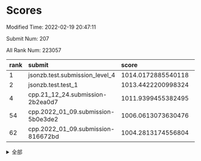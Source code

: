 # Scores

Modified Time: 2022-02-19 20:47:11

Submit Num: 207

All Rank Num: 223057

| rank |               submit               |       score        |       sigma        | pk_num |
| :--- | :--------------------------------- | :----------------- | :----------------- | :----- |
| 1    | jsonzb.test.submission_level_4     | 1014.0172885540118 | 0.785214557392349  | 4308   |
| 2    | jsonzb.test.test_1                 | 1013.4422200998324 | 0.8113038404168763 | 4307   |
| 4    | cpp.21_12_24.submission-2b2ea0d7   | 1011.9399455382495 | 0.7816273457138049 | 4309   |
| 54   | cpp.2022_01_09.submission-5b0e3de2 | 1006.0613073630476 | 0.7229193705390221 | 4309   |
| 62   | cpp.2022_01_09.submission-816672bd | 1004.2813174556804 | 0.7235323938971298 | 4310   |


<details>
<summary>全部</summary>

| rank |                 submit                 |       score        |       sigma        | pk_num |
| :--- | :------------------------------------- | :----------------- | :----------------- | :----- |
| 1    | jsonzb.test.submission_level_4         | 1014.0172885540118 | 0.785214557392349  | 4308   |
| 2    | jsonzb.test.test_1                     | 1013.4422200998324 | 0.8113038404168763 | 4307   |
| 3    | gobigger.level_3.submission_level_3_25 | 1012.1750641615507 | 0.7663584792070486 | 4311   |
| 4    | cpp.21_12_24.submission-2b2ea0d7       | 1011.9399455382495 | 0.7816273457138049 | 4309   |
| 5    | gobigger.level_3.submission_level_3_12 | 1011.7575003181458 | 0.7661782420393708 | 4309   |
| 6    | gobigger.level_3.submission_level_3_44 | 1011.600521116937  | 0.7623061078662073 | 4315   |
| 7    | gobigger.level_3.submission_level_3_4  | 1011.5541095877824 | 0.7702648626806684 | 4308   |
| 8    | gobigger.level_3.submission_level_3_32 | 1011.4378210622996 | 0.7765147823266136 | 4312   |
| 9    | gobigger.level_3.submission_level_3_33 | 1011.1387047968879 | 0.7570341327201711 | 4302   |
| 10   | gobigger.level_3.submission_level_3_1  | 1011.0905728274712 | 0.7713161962734592 | 4313   |
| 11   | gobigger.level_3.submission_level_3_27 | 1010.9839965237995 | 0.7764558018307988 | 4312   |
| 12   | gobigger.level_3.submission_level_3_15 | 1010.8582551873045 | 0.7874338655655967 | 4313   |
| 13   | gobigger.level_3.submission_level_3_48 | 1010.843741365829  | 0.7748307864049739 | 4305   |
| 14   | gobigger.level_3.submission_level_3_23 | 1010.7958953620939 | 0.7693931368702863 | 4313   |
| 15   | gobigger.level_3.submission_level_3_10 | 1010.756785328003  | 0.7271409387952034 | 4310   |
| 16   | gobigger.level_3.submission_level_3_35 | 1010.6844165852631 | 0.770856399455083  | 4313   |
| 17   | gobigger.level_3.submission_level_3_2  | 1010.6597910234967 | 0.7749486327010049 | 4308   |
| 18   | gobigger.level_3.submission_level_3_22 | 1010.6430603693544 | 0.7690506264345988 | 4314   |
| 19   | gobigger.level_3.submission_level_3_19 | 1010.6411550575376 | 0.7838320500464732 | 4307   |
| 20   | gobigger.level_3.submission_level_3_37 | 1010.5603389720296 | 0.7519881066230261 | 4311   |
| 21   | gobigger.level_3.submission_level_3_8  | 1010.5295360987026 | 0.7551972123868158 | 4314   |
| 22   | gobigger.level_3.submission_level_3_36 | 1010.5269803375919 | 0.7775868571045593 | 4315   |
| 23   | gobigger.level_3.submission_level_3_47 | 1010.4841650875846 | 0.7740871145708232 | 4307   |
| 24   | gobigger.level_3.submission_level_3_31 | 1010.4281860546666 | 0.796844313912121  | 4310   |
| 25   | gobigger.level_3.submission_level_3_38 | 1010.3712526646864 | 0.7591680831967722 | 4307   |
| 26   | gobigger.level_3.submission_level_3_11 | 1010.3089820925778 | 0.7445673659181545 | 4304   |
| 27   | gobigger.level_3.submission_level_3_30 | 1010.0934648579483 | 0.7645644343028285 | 4314   |
| 28   | gobigger.level_3.submission_level_3_39 | 1010.0808057120217 | 0.7617284536724844 | 4314   |
| 29   | gobigger.level_3.submission_level_3_0  | 1010.0802817416347 | 0.7610899824909818 | 4309   |
| 30   | gobigger.level_3.submission_level_3_34 | 1010.0104281874275 | 0.7515925666469964 | 4311   |
| 31   | gobigger.level_3.submission_level_3_40 | 1009.9908910402071 | 0.776902244302879  | 4311   |
| 32   | gobigger.level_3.submission_level_3_16 | 1009.9428456000968 | 0.7713941315851033 | 4309   |
| 33   | gobigger.level_3.submission_level_3_7  | 1009.8341975344548 | 0.7742813723279783 | 4307   |
| 34   | gobigger.level_3.submission_level_3_5  | 1009.7936839081211 | 0.750472556125902  | 4309   |
| 35   | gobigger.level_3.submission_level_3_9  | 1009.7739776868624 | 0.7608040207114752 | 4309   |
| 36   | gobigger.level_3.submission_level_3_6  | 1009.6989536102695 | 0.7478050535084747 | 4316   |
| 37   | gobigger.level_3.submission_level_3_21 | 1009.6535659171439 | 0.7585219904417069 | 4313   |
| 38   | gobigger.level_3.submission_level_3_3  | 1009.6034150893088 | 0.7649308008211729 | 4308   |
| 39   | gobigger.level_3.submission_level_3_42 | 1009.586942684931  | 0.7574595799867465 | 4311   |
| 40   | gobigger.level_3.submission_level_3_13 | 1009.5709606908558 | 0.7668289936028028 | 4309   |
| 41   | gobigger.level_3.submission_level_3_18 | 1009.511905987175  | 0.7460340254802764 | 4309   |
| 42   | gobigger.level_3.submission_level_3_20 | 1009.3902237633085 | 0.761145287294426  | 4313   |
| 43   | gobigger.level_3.submission_level_3_28 | 1009.0831796952727 | 0.7492817854273148 | 4309   |
| 44   | gobigger.level_3.submission_level_3_46 | 1008.9880475189317 | 0.7652815354891136 | 4312   |
| 45   | gobigger.level_3.submission_level_3_24 | 1008.9736416495066 | 0.7745648943436028 | 4303   |
| 46   | gobigger.level_3.submission_level_3_43 | 1008.8379231433208 | 0.7547558817894261 | 4307   |
| 47   | gobigger.level_3.submission_level_3_45 | 1008.8203888315925 | 0.7529702422580288 | 4311   |
| 48   | gobigger.level_3.submission_level_3_14 | 1008.7155412138833 | 0.7502089735679047 | 4310   |
| 49   | gobigger.level_3.submission_level_3_26 | 1008.4616802724116 | 0.7442508063893709 | 4309   |
| 50   | gobigger.level_3.submission_level_3_29 | 1008.3908873463823 | 0.744395448015437  | 4314   |
| 51   | gobigger.level_3.submission_level_3_41 | 1008.2948472462116 | 0.7616747725892002 | 4307   |
| 52   | gobigger.level_3.submission_level_3_49 | 1008.0773955319914 | 0.7402866931382386 | 4306   |
| 53   | gobigger.level_3.submission_level_3_17 | 1007.2513110609381 | 0.7342680393927499 | 4308   |
| 54   | cpp.2022_01_09.submission-5b0e3de2     | 1006.0613073630476 | 0.7229193705390221 | 4309   |
| 55   | gobigger.level_1.submission_level_1_29 | 1005.0002647747099 | 0.7237005735888804 | 4311   |
| 56   | gobigger.level_1.submission_level_1_21 | 1004.6784404006825 | 0.7199467696942199 | 4311   |
| 57   | gobigger.level_1.submission_level_1_36 | 1004.6434335634536 | 0.720699996368701  | 4309   |
| 58   | gobigger.level_1.submission_level_1_23 | 1004.4442287277735 | 0.7236747101605382 | 4306   |
| 59   | gobigger.level_1.submission_level_1_7  | 1004.4271092531943 | 0.7124420938417332 | 4313   |
| 60   | gobigger.level_1.submission_level_1_22 | 1004.4156161930159 | 0.7235173182236616 | 4310   |
| 61   | gobigger.level_1.submission_level_1_38 | 1004.3338556157634 | 0.7099395652372399 | 4311   |
| 62   | cpp.2022_01_09.submission-816672bd     | 1004.2813174556804 | 0.7235323938971298 | 4310   |
| 63   | gobigger.level_1.submission_level_1_15 | 1004.2550753043514 | 0.7273131088408349 | 4308   |
| 64   | gobigger.level_1.submission_level_1_13 | 1004.0381335886572 | 0.7188262338946928 | 4310   |
| 65   | gobigger.level_1.submission_level_1_39 | 1004.0228096296141 | 0.7083853516365685 | 4306   |
| 66   | gobigger.level_1.submission_level_1_37 | 1004.0216170003112 | 0.7065835389763009 | 4317   |
| 67   | gobigger.level_1.submission_level_1_34 | 1003.9704178176331 | 0.7269987815890726 | 4306   |
| 68   | gobigger.level_1.submission_level_1_28 | 1003.9685937459105 | 0.7212953940546979 | 4312   |
| 69   | gobigger.level_1.submission_level_1_33 | 1003.7840983929476 | 0.7013525288484814 | 4306   |
| 70   | gobigger.level_1.submission_level_1_35 | 1003.7666407880633 | 0.7175281771693908 | 4314   |
| 71   | gobigger.level_1.submission_level_1_48 | 1003.7104263107483 | 0.7174790403040067 | 4311   |
| 72   | gobigger.level_1.submission_level_1_25 | 1003.634148494124  | 0.7188731919638154 | 4310   |
| 73   | gobigger.level_1.submission_level_1_24 | 1003.6241917173562 | 0.7113315851918235 | 4315   |
| 74   | gobigger.level_1.submission_level_1_14 | 1003.584715958059  | 0.7241411855389753 | 4308   |
| 75   | gobigger.level_1.submission_level_1_47 | 1003.564081160466  | 0.7175307042574384 | 4308   |
| 76   | gobigger.level_1.submission_level_1_40 | 1003.432678713105  | 0.720049913182297  | 4313   |
| 77   | gobigger.level_1.submission_level_1_8  | 1003.4016192673332 | 0.7053597430402451 | 4310   |
| 78   | gobigger.level_1.submission_level_1_30 | 1003.3957767709321 | 0.7236660172714519 | 4315   |
| 79   | gobigger.level_1.submission_level_1_16 | 1003.372083504188  | 0.7166722496821747 | 4308   |
| 80   | gobigger.level_1.submission_level_1_9  | 1003.3125966451305 | 0.7173340083865444 | 4311   |
| 81   | gobigger.level_1.submission_level_1_32 | 1003.3017592670927 | 0.7165168022884578 | 4307   |
| 82   | gobigger.level_1.submission_level_1_18 | 1003.279573481961  | 0.7100593073289818 | 4312   |
| 83   | gobigger.level_1.submission_level_1_43 | 1003.2713207397936 | 0.7071585638216704 | 4307   |
| 84   | gobigger.level_1.submission_level_1_5  | 1003.2566482851977 | 0.7237487995242285 | 4312   |
| 85   | gobigger.level_1.submission_level_1_6  | 1003.2526070572068 | 0.7105867300308883 | 4314   |
| 86   | gobigger.level_1.submission_level_1_44 | 1003.1536520623184 | 0.7163095195044782 | 4310   |
| 87   | gobigger.level_1.submission_level_1_45 | 1003.124534083179  | 0.7175258201055847 | 4311   |
| 88   | gobigger.level_1.submission_level_1_12 | 1002.961121184351  | 0.719293232157291  | 4311   |
| 89   | gobigger.level_1.submission_level_1_0  | 1002.9137292524919 | 0.7198865224827458 | 4308   |
| 90   | gobigger.level_1.submission_level_1_17 | 1002.9023485386726 | 0.7123901884834253 | 4311   |
| 91   | gobigger.level_1.submission_level_1_31 | 1002.8310914074139 | 0.7167767172409149 | 4309   |
| 92   | gobigger.level_1.submission_level_1_42 | 1002.7379048683939 | 0.7265584883592662 | 4310   |
| 93   | gobigger.level_1.submission_level_1_27 | 1002.7309296501289 | 0.7182124815976286 | 4309   |
| 94   | gobigger.level_1.submission_level_1_2  | 1002.6796741321173 | 0.7108026781651482 | 4303   |
| 95   | gobigger.level_1.submission_level_1_49 | 1002.6668367052126 | 0.7161662429266044 | 4314   |
| 96   | gobigger.level_1.submission_level_1_26 | 1002.6523467978967 | 0.7103285392897486 | 4311   |
| 97   | gobigger.level_1.submission_level_1_19 | 1002.4296556285551 | 0.722248966598629  | 4311   |
| 98   | gobigger.level_1.submission_level_1_1  | 1002.4143740129647 | 0.7250944711569995 | 4306   |
| 99   | gobigger.level_1.submission_level_1_4  | 1002.2653664997079 | 0.7081967005835675 | 4308   |
| 100  | gobigger.level_1.submission_level_1_46 | 1002.1805583671782 | 0.7109055281710259 | 4312   |
| 101  | gobigger.level_1.submission_level_1_11 | 1002.0164541666647 | 0.7145989862990957 | 4314   |
| 102  | gobigger.level_1.submission_level_1_3  | 1001.9597435086281 | 0.7127813963369685 | 4313   |
| 103  | gobigger.level_1.submission_level_1_41 | 1001.896262961796  | 0.7048465760997563 | 4309   |
| 104  | gobigger.level_1.submission_level_1_20 | 1001.7973184627128 | 0.7080656714114157 | 4310   |
| 105  | gobigger.level_1.submission_level_1_10 | 1001.7658983918687 | 0.7136881601587298 | 4315   |
| 106  | gobigger.random.submission_random_42   | 997.4516114019956  | 0.7083014428226089 | 4316   |
| 107  | gobigger.random.submission_random_21   | 997.4027194038478  | 0.6881734338111374 | 4309   |
| 108  | gobigger.random.submission_random_24   | 997.1093741157742  | 0.7073012071335584 | 4312   |
| 109  | gobigger.random.submission_random_40   | 996.9890848630149  | 0.703667673969808  | 4312   |
| 110  | gobigger.random.submission_random_44   | 996.8949969923012  | 0.7070710142578639 | 4317   |
| 111  | gobigger.random.submission_random_23   | 996.8021065002353  | 0.6972798124444184 | 4311   |
| 112  | gobigger.random.submission_random_17   | 996.7514666625543  | 0.6953274245270123 | 4306   |
| 113  | gobigger.random.submission_random_35   | 996.7221234057175  | 0.7008402843504679 | 4310   |
| 114  | gobigger.random.submission_random_28   | 996.7005754635021  | 0.7004140329629757 | 4308   |
| 115  | gobigger.random.submission_random_6    | 996.6916804893386  | 0.7109988357170296 | 4310   |
| 116  | gobigger.random.submission_random_34   | 996.6075361509876  | 0.69972539001513   | 4305   |
| 117  | gobigger.random.submission_random_37   | 996.544598838466   | 0.7169758666370682 | 4312   |
| 118  | gobigger.random.submission_random_4    | 996.5167133455229  | 0.710506424133593  | 4308   |
| 119  | gobigger.random.submission_random_29   | 996.3694189690092  | 0.7102620031251017 | 4315   |
| 120  | gobigger.random.submission_random_47   | 996.3065776660231  | 0.7195522999806855 | 4311   |
| 121  | gobigger.random.submission_random_3    | 996.2834192352735  | 0.7043744300015912 | 4308   |
| 122  | gobigger.random.submission_random_25   | 996.282070540241   | 0.7199435436551375 | 4316   |
| 123  | gobigger.random.submission_random_32   | 996.2365064806733  | 0.7152434696601863 | 4315   |
| 124  | gobigger.random.submission_random_5    | 996.2093326228483  | 0.7133810212758285 | 4314   |
| 125  | gobigger.random.submission_random_10   | 996.1726844261451  | 0.7070874073120609 | 4310   |
| 126  | gobigger.random.submission_random_38   | 996.1024710808588  | 0.7040472326775878 | 4307   |
| 127  | gobigger.random.submission_random_2    | 995.9854637219697  | 0.7118232778434439 | 4313   |
| 128  | gobigger.random.submission_random_27   | 995.9798573352152  | 0.7189020409049875 | 4311   |
| 129  | gobigger.random.submission_random_13   | 995.9455814549327  | 0.7229395839585971 | 4312   |
| 130  | gobigger.random.submission_random_36   | 995.8907823613265  | 0.7126362881946658 | 4309   |
| 131  | gobigger.random.submission_random_14   | 995.8300049716661  | 0.7068274191949002 | 4306   |
| 132  | gobigger.random.submission_random_33   | 995.8081437792566  | 0.7219557781001216 | 4310   |
| 133  | gobigger.random.submission_random_12   | 995.7257796615821  | 0.7184336840171728 | 4306   |
| 134  | gobigger.random.submission_random_48   | 995.6984843153906  | 0.7261704547919119 | 4310   |
| 135  | gobigger.random.submission_random_49   | 995.6883244650395  | 0.7184084775737012 | 4312   |
| 136  | gobigger.random.submission_random_43   | 995.6501652673858  | 0.7198387778329688 | 4311   |
| 137  | gobigger.random.submission_random_46   | 995.6332055423023  | 0.7170627488057053 | 4309   |
| 138  | gobigger.random.submission_random_30   | 995.6156845434797  | 0.7248738593268454 | 4315   |
| 139  | gobigger.random.submission_random_41   | 995.5622352147071  | 0.7233618982828087 | 4310   |
| 140  | gobigger.random.submission_random_1    | 995.4890070439976  | 0.714133485095942  | 4310   |
| 141  | gobigger.random.submission_random_7    | 995.4879459315522  | 0.720161308468647  | 4312   |
| 142  | gobigger.random.submission_random_8    | 995.3441725741574  | 0.7159961632105423 | 4309   |
| 143  | gobigger.random.submission_random_31   | 995.255175069799   | 0.7056424131938834 | 4310   |
| 144  | gobigger.random.submission_random_45   | 995.2539545056923  | 0.7198300827222315 | 4312   |
| 145  | gobigger.random.submission_random_39   | 995.2119493541886  | 0.7152451407168671 | 4310   |
| 146  | gobigger.random.submission_random_22   | 995.1357225050508  | 0.7125572299033271 | 4307   |
| 147  | gobigger.random.submission_random_18   | 995.0881231751395  | 0.6999162592429616 | 4313   |
| 148  | gobigger.random.submission_random_16   | 994.960209468399   | 0.7398333550252739 | 4311   |
| 149  | gobigger.random.submission_random_15   | 994.916236729265   | 0.7072608597373445 | 4309   |
| 150  | gobigger.random.submission_random_9    | 994.9044107343354  | 0.7180342956287773 | 4306   |
| 151  | gobigger.random.submission_random_19   | 994.8487771238906  | 0.7144899971565489 | 4311   |
| 152  | gobigger.random.submission_random_0    | 994.7304404255258  | 0.7203704232289571 | 4310   |
| 153  | gobigger.random.submission_random_11   | 994.5403361761341  | 0.7058625234365792 | 4314   |
| 154  | gobigger.random.submission_random_20   | 994.5290957421827  | 0.7186518936065119 | 4313   |
| 155  | gobigger.random.submission_random_26   | 994.4085966083197  | 0.7323179303901236 | 4313   |
| 156  | gobigger.level_2.submission_level_2_37 | 994.2200688855881  | 0.7459192231987564 | 4311   |
| 157  | gobigger.level_2.submission_level_2_28 | 993.9662207069554  | 0.725425915008194  | 4311   |
| 158  | gobigger.level_2.submission_level_2_30 | 993.859603961162   | 0.7176404497956762 | 4313   |
| 159  | gobigger.level_2.submission_level_2_31 | 993.7609571132506  | 0.7244114774461236 | 4309   |
| 160  | gobigger.level_2.submission_level_2_40 | 993.5843547821704  | 0.7273952770757257 | 4312   |
| 161  | gobigger.level_2.submission_level_2_20 | 993.3901457443966  | 0.7584347858518669 | 4311   |
| 162  | gobigger.level_2.submission_level_2_39 | 993.0275112181104  | 0.7288890346022914 | 4310   |
| 163  | gobigger.level_2.submission_level_2_17 | 992.9716484134276  | 0.7428940528614302 | 4316   |
| 164  | gobigger.level_2.submission_level_2_13 | 992.7791879630618  | 0.7352968123684489 | 4306   |
| 165  | gobigger.level_2.submission_level_2_49 | 992.7550504216761  | 0.7383330305476763 | 4312   |
| 166  | gobigger.level_2.submission_level_2_47 | 992.6921417688952  | 0.754066250188792  | 4312   |
| 167  | gobigger.level_2.submission_level_2_12 | 992.6130468859232  | 0.7442582656526538 | 4312   |
| 168  | gobigger.level_2.submission_level_2_8  | 992.5530680419968  | 0.7478660801209137 | 4310   |
| 169  | gobigger.level_2.submission_level_2_10 | 992.5249370941973  | 0.7430045438384024 | 4311   |
| 170  | gobigger.level_2.submission_level_2_43 | 992.5124483546518  | 0.7458223558226017 | 4309   |
| 171  | gobigger.level_2.submission_level_2_41 | 992.497737455956   | 0.7398463494508709 | 4316   |
| 172  | gobigger.level_2.submission_level_2_11 | 992.459715312007   | 0.7304717594070407 | 4310   |
| 173  | gobigger.level_2.submission_level_2_23 | 992.4098907884038  | 0.7359887017747483 | 4309   |
| 174  | gobigger.level_2.submission_level_2_9  | 992.3493837075727  | 0.738305317435135  | 4308   |
| 175  | gobigger.level_2.submission_level_2_2  | 992.25328904757    | 0.7471460896103456 | 4311   |
| 176  | gobigger.level_2.submission_level_2_24 | 992.2478360367257  | 0.7365716594714599 | 4311   |
| 177  | gobigger.level_2.submission_level_2_7  | 992.2457045922474  | 0.7638089031434728 | 4310   |
| 178  | gobigger.level_2.submission_level_2_6  | 992.1137261935826  | 0.7380820316036543 | 4308   |
| 179  | gobigger.level_2.submission_level_2_29 | 992.1070070809508  | 0.7405488415984811 | 4311   |
| 180  | gobigger.level_2.submission_level_2_21 | 992.0713153370763  | 0.7393547121155671 | 4306   |
| 181  | gobigger.level_2.submission_level_2_36 | 991.9966800991635  | 0.76556619271339   | 4308   |
| 182  | gobigger.level_2.submission_level_2_33 | 991.9868095119325  | 0.7476072639829044 | 4311   |
| 183  | gobigger.level_2.submission_level_2_38 | 991.9635842084743  | 0.7481774507545408 | 4308   |
| 184  | gobigger.level_2.submission_level_2_34 | 991.8888526117605  | 0.7416789760356248 | 4310   |
| 185  | gobigger.level_2.submission_level_2_27 | 991.8265722704031  | 0.7409965623220642 | 4313   |
| 186  | gobigger.level_2.submission_level_2_0  | 991.7082966850385  | 0.7554058429910768 | 4311   |
| 187  | gobigger.level_2.submission_level_2_5  | 991.6182441484359  | 0.7447846936096597 | 4316   |
| 188  | gobigger.level_2.submission_level_2_16 | 991.5874539283677  | 0.7506106953132333 | 4310   |
| 189  | gobigger.level_2.submission_level_2_3  | 991.5278610539159  | 0.7625353319748537 | 4312   |
| 190  | gobigger.level_2.submission_level_2_15 | 991.4689245642261  | 0.7599177068216172 | 4312   |
| 191  | gobigger.level_2.submission_level_2_1  | 991.3816861928151  | 0.7404179446651267 | 4308   |
| 192  | gobigger.level_2.submission_level_2_25 | 991.3732287771003  | 0.7474148331867007 | 4314   |
| 193  | gobigger.level_2.submission_level_2_42 | 991.3553142142451  | 0.7775141320076449 | 4305   |
| 194  | gobigger.level_2.submission_level_2_4  | 991.3539955735241  | 0.7597342523174656 | 4309   |
| 195  | gobigger.level_2.submission_level_2_35 | 991.3496076562728  | 0.7708420473530835 | 4311   |
| 196  | gobigger.level_2.submission_level_2_22 | 991.2165196806134  | 0.7899671577580628 | 4311   |
| 197  | gobigger.level_2.submission_level_2_18 | 991.1921546007043  | 0.7681044708085295 | 4316   |
| 198  | gobigger.level_2.submission_level_2_26 | 991.0447751267258  | 0.774726353495154  | 4306   |
| 199  | gobigger.level_2.submission_level_2_19 | 990.8603286210371  | 0.7532262949281716 | 4311   |
| 200  | gobigger.level_2.submission_level_2_32 | 990.7748140456565  | 0.7477094578004823 | 4308   |
| 201  | gobigger.level_2.submission_level_2_44 | 990.7507578066859  | 0.7603041821337763 | 4304   |
| 202  | gobigger.level_2.submission_level_2_46 | 990.6268154832095  | 0.7653072085279007 | 4307   |
| 203  | gobigger.level_2.submission_level_2_48 | 990.2173223798587  | 0.7739107415235202 | 4309   |
| 204  | gobigger.level_2.submission_level_2_14 | 990.1442244595322  | 0.7510776208999987 | 4311   |
| 205  | gobigger.level_2.submission_level_2_45 | 989.9008774196116  | 0.7805932910914358 | 4307   |
| 206  | gobigger.none.submission_none_1        | 978.2559043525422  | 1.2273402856822    | 4312   |
| 207  | gobigger.none.submission_none_0        | 976.8743650733786  | 1.3624147388509504 | 4310   |

</details>